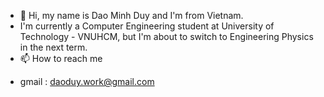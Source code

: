 - 👋 Hi, my name is Dao Minh Duy and I'm from Vietnam.
- I'm currently a Computer Engineering student at University of Technology - VNUHCM, but I'm about to switch to Engineering Physics in the next term.
- 📫 How to reach me 
+ gmail         : daoduy.work@gmail.com 


